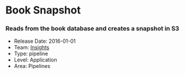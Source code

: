 # Book Snapshot
### Reads from the book database and creates a snapshot in S3
* Release Date: 2016-01-01
* Team: [Insights](../teams/insights.md)
* Type: pipeline
* Level: Application
* Area: Pipelines
